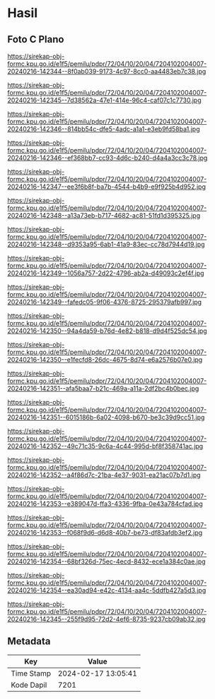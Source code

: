 # Hasil

## Foto C Plano

https://sirekap-obj-formc.kpu.go.id/e1f5/pemilu/pdpr/72/04/10/20/04/7204102004007-20240216-142344--8f0ab039-9173-4c97-8cc0-aa4483eb7c38.jpg

https://sirekap-obj-formc.kpu.go.id/e1f5/pemilu/pdpr/72/04/10/20/04/7204102004007-20240216-142345--7d38562a-47e1-414e-96c4-caf07c1c7730.jpg

https://sirekap-obj-formc.kpu.go.id/e1f5/pemilu/pdpr/72/04/10/20/04/7204102004007-20240216-142346--814bb54c-dfe5-4adc-a1a1-e3eb9fd58ba1.jpg

https://sirekap-obj-formc.kpu.go.id/e1f5/pemilu/pdpr/72/04/10/20/04/7204102004007-20240216-142346--ef368bb7-cc93-4d6c-b240-d4a4a3cc3c78.jpg

https://sirekap-obj-formc.kpu.go.id/e1f5/pemilu/pdpr/72/04/10/20/04/7204102004007-20240216-142347--ee3f6b8f-ba7b-4544-b4b9-e9f925b4d952.jpg

https://sirekap-obj-formc.kpu.go.id/e1f5/pemilu/pdpr/72/04/10/20/04/7204102004007-20240216-142348--a13a73eb-b717-4682-ac81-51fd1d395325.jpg

https://sirekap-obj-formc.kpu.go.id/e1f5/pemilu/pdpr/72/04/10/20/04/7204102004007-20240216-142348--d9353a95-6ab1-41a9-83ec-cc78d7944d19.jpg

https://sirekap-obj-formc.kpu.go.id/e1f5/pemilu/pdpr/72/04/10/20/04/7204102004007-20240216-142349--1056a757-2d22-4796-ab2a-d49093c2ef4f.jpg

https://sirekap-obj-formc.kpu.go.id/e1f5/pemilu/pdpr/72/04/10/20/04/7204102004007-20240216-142349--fafedc05-9f06-4376-8725-295379afb997.jpg

https://sirekap-obj-formc.kpu.go.id/e1f5/pemilu/pdpr/72/04/10/20/04/7204102004007-20240216-142350--94a4da59-b76d-4e82-b818-d9d4f525dc54.jpg

https://sirekap-obj-formc.kpu.go.id/e1f5/pemilu/pdpr/72/04/10/20/04/7204102004007-20240216-142350--e1fecfd8-26dc-4675-8d74-e6a2576b07e0.jpg

https://sirekap-obj-formc.kpu.go.id/e1f5/pemilu/pdpr/72/04/10/20/04/7204102004007-20240216-142351--afa5baa7-b21c-469a-a11a-2df2bc4b0bec.jpg

https://sirekap-obj-formc.kpu.go.id/e1f5/pemilu/pdpr/72/04/10/20/04/7204102004007-20240216-142351--6015186b-6a02-4098-b670-be3c39d9cc51.jpg

https://sirekap-obj-formc.kpu.go.id/e1f5/pemilu/pdpr/72/04/10/20/04/7204102004007-20240216-142352--49c71c35-9c6a-4c44-995d-bf8f358741ac.jpg

https://sirekap-obj-formc.kpu.go.id/e1f5/pemilu/pdpr/72/04/10/20/04/7204102004007-20240216-142352--a4f86d7c-21ba-4e37-9031-ea21ac07b7d1.jpg

https://sirekap-obj-formc.kpu.go.id/e1f5/pemilu/pdpr/72/04/10/20/04/7204102004007-20240216-142353--e389047d-ffa3-4336-9fba-0e43a784cfad.jpg

https://sirekap-obj-formc.kpu.go.id/e1f5/pemilu/pdpr/72/04/10/20/04/7204102004007-20240216-142353--f068f9d6-d6d8-40b7-be73-df83afdb3ef2.jpg

https://sirekap-obj-formc.kpu.go.id/e1f5/pemilu/pdpr/72/04/10/20/04/7204102004007-20240216-142354--68bf326d-75ec-4ecd-8432-ece1a384c0ae.jpg

https://sirekap-obj-formc.kpu.go.id/e1f5/pemilu/pdpr/72/04/10/20/04/7204102004007-20240216-142354--ea30ad94-e42c-4134-aa4c-5ddfb427a5d3.jpg

https://sirekap-obj-formc.kpu.go.id/e1f5/pemilu/pdpr/72/04/10/20/04/7204102004007-20240216-142345--255f9d95-72d2-4ef6-8735-9237cb09ab32.jpg


## Metadata

| Key        | Value               |
| ---------- | ------------------- |
| Time Stamp | 2024-02-17 13:05:41 |
| Kode Dapil | 7201                |



